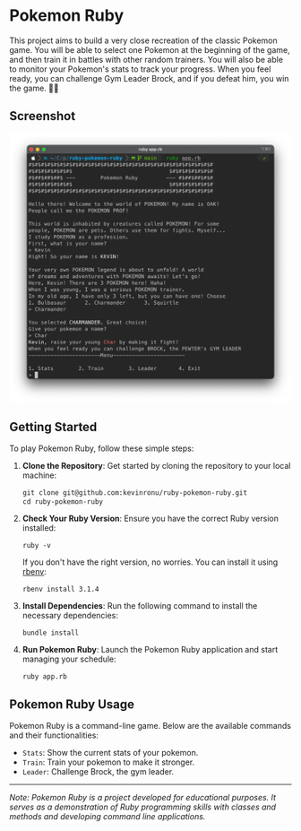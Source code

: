 # Pokemon Ruby

This project aims to build a very close recreation of the classic Pokemon game.
You will be able to select one Pokemon at the beginning of the game, and then
train it in battles with other random trainers. You will also be able to monitor
your Pokemon's stats to track your progress. When you feel ready, you can
challenge Gym Leader Brock, and if you defeat him, you win the game. 💪🏼

## Screenshot

![Pokemon Ruby Screenshot](https://raw.githubusercontent.com/kevinronu/ruby-pokemon-ruby/main/screenshot.webp)

## Getting Started

To play Pokemon Ruby, follow these simple steps:

1. **Clone the Repository**: Get started by cloning the repository to your local machine:

   ```shell
   git clone git@github.com:kevinronu/ruby-pokemon-ruby.git
   cd ruby-pokemon-ruby
   ```

2. **Check Your Ruby Version**: Ensure you have the correct Ruby version installed:

   ```shell
   ruby -v
   ```

   If you don't have the right version, no worries. You can install it using [rbenv](https://github.com/rbenv/rbenv):

   ```shell
   rbenv install 3.1.4
   ```

3. **Install Dependencies**: Run the following command to install the necessary dependencies:

   ```shell
   bundle install
   ```

4. **Run Pokemon Ruby**: Launch the Pokemon Ruby application and start managing your schedule:

   ```shell
   ruby app.rb
   ```

## Pokemon Ruby Usage

Pokemon Ruby is a command-line game. Below are the available commands and their functionalities:

- `Stats`: Show the current stats of your pokemon.
- `Train`: Train your pokemon to make it stronger.
- `Leader`: Challenge Brock, the gym leader.

---

_Note: Pokemon Ruby is a project developed for educational purposes. It serves as a demonstration of Ruby programming skills with classes and methods and developing command line applications._
